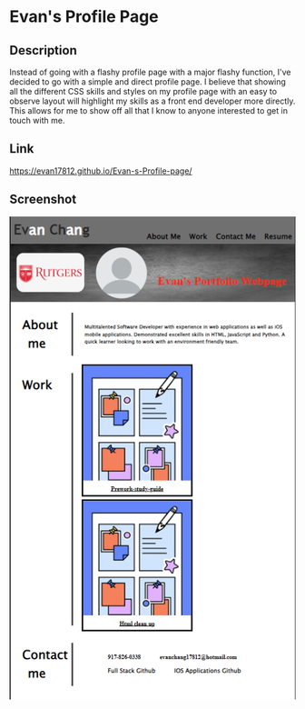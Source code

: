 # Evan's Profile Page

## Description

Instead of going with a flashy profile page with a major flashy function, I've decided to go with a simple and direct profile page. I believe that showing all the different CSS skills and styles on my profile page with an easy to observe layout will highlight my skills as a front end developer more directly. This allows for me to show off all that I know to anyone interested to get in touch with me.

## Link
https://evan17812.github.io/Evan-s-Profile-page/

## Screenshot
![Alt text](screenshot.png)